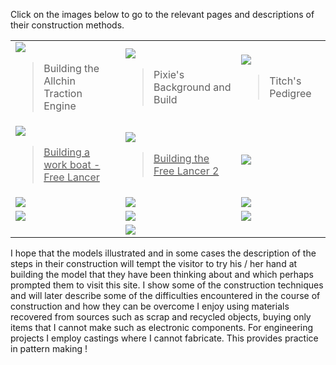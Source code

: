 Click on the images below to go to the relevant pages and descriptions of their construction methods.

<div align="center" class="image-table">
	<table>
		<tr>
			<td class="col3">
				<a href="buildallchin">
					<img src="/jgdr20/assets/jmm/afinishedallchin.jpg">
				</a>
				<blockquote>Building the Allchin Traction Engine</blockquote>
			</td>
			<td class="col3">
				<a href="pixiesbackground">
					<img src="/jgdr20/assets/jmm/pixie2.jpg">
				</a>
				<blockquote>Pixie's Background and Build</blockquote>
			</td>
			<td class="col3">
				<a href="tichspedigree">
					<img src="/jgdr20/assets/jmm/Tichrejuvenated1.JPG">
				</a>
				<blockquote>Titch's Pedigree</blockquote>
			</td>
		</tr>
		<tr>
			<td>
				<a href="buildingworkboat">
					<img src="/jgdr20/assets/jmm/finished.JPG">
					<blockquote> Building a work boat - Free Lancer</blockquote>
				</a>
			</td>
			<td>
				<a href="buildingfreelancer2">
					<img src="/jgdr20/assets/jmm/lancer2afloat.jpg">
					<blockquote> Building the Free Lancer 2</blockquote>
				</a>
			</td>
			<td>
				<a href="yacht">
					<img src="/jgdr20/assets/jmm/littleandlarge.jpg">
				</a>
			</td>
		</tr>
		<tr>
			<td>
				<a href="buildingthepusherold">
					<img src="/jgdr20/assets/jmm/Egrete1.jpg">
				</a>
			</td>
			<td>
				<a href="buildingthesilhouette">
					<img src="/jgdr20/assets/jmm/silbow2.JPG">
				</a>
			</td>
			<td>
				<a href="buildingsmallpusher">
					<img src="/jgdr20/assets/jmm/smpushsternview3.jpg">
				</a>
			</td>
		</tr>
		<tr>
			<td>
				<a href="workshops">
					<img src="/jgdr20/assets/jmm/Workshop222.jpg">
				</a>
			</td>
			<td>
				<a href="workshoptoolsetc">
					<img src="/jgdr20/assets/jmm/4tool5.jpg">
				</a>
			</td>
			<td>
				<a href="buildingpilotcutter">
					<img src="/jgdr20/assets/jmm/pilotdecbeams_installed.JPG">
				</a>
			</td>
		</tr>
		<tr>
			<td class="empty"></td>
			<td>
				<a href="oogauge">
					<img src="/jgdr20/assets/jmm/the16x10lookingnorth.jpg">
				</a>
			</td>
			<td class="empty"></td>
		</tr>
	</table>
</div>

I hope that the models illustrated and in some cases the description of the steps in their construction will tempt the visitor to try his / her hand at building the model that they have been thinking about and which perhaps prompted them to visit this site. I show some of the construction techniques and will later describe some of the difficulties encountered in the course of construction and how they can be overcome
I enjoy using materials recovered from sources such as scrap and recycled objects, buying only items that I cannot make such as electronic components. For engineering projects I employ castings where I cannot fabricate. This provides practice in pattern making !
